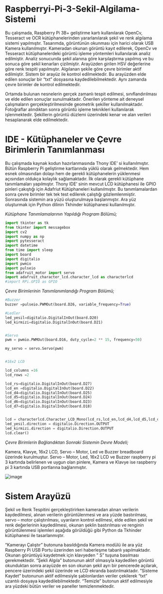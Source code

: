 # Raspberryi-Pi-3-Sekil-Algilama-Sistemi
Bu çalışmada, Raspberry Pi 3B+ geliştirme kartı kullanılarak OpenCv, Tesseract ve OCR kütüphanelerinden yararlanılarak şekil ve renk algılama sistemi yapılmıştır. 
Tasarımda, görüntünün okunması için harici olarak USB Kamera kullanılmıştır. Kameradan okunan görüntü kayıt edilerek, OpenCv ve Tesseract kütüphanelerdeki 
görüntü işleme yöntemleri kullanılarak analiz edilmiştir. Analiz sonucunda şekil alanına göre karşılaştırma yapılmış ve bu sonuca göre şekil kenarları çizilmiştir. 
Arayüzden girilen HSV değerlerine göre renk tespiti yapılmıştır. Algılanan şekile göre çevre birimler aktif edilmiştir. 
Sistem bir arayüz ile kontrol edilmektedir. Bu arayüzden elde edilen sonuçlar bir “txt” dosyasına kaydedilebilmektedir. Aynı zamanda çevre birimler de kontrol edilmektedir.

Ortamda bulunan nesnelerin gerçek zamanlı tespit edilmesi, sınıflandırılması ve elde edilen sonuçlar sunulmaktadır.
Önerilen yönteme ait deneysel çalışmaların gerçekleştirilmesinde geometrik şekiller kullanılmaktadır. 
Fotoğraflar alındıktan sonra görüntü işleme teknikleri kullanılarak işlenmektedir. Şekillerin görüntü düzlemi üzerindeki kenar ve alan 
verileri hesaplanarak elde edilmektedir.

# IDE - Kütüphaneler ve Çevre Birimlerin Tanımlanması
Bu çalışmada kaynak kodun hazırlanmasında Thony IDE’ si kullanılmıştır. Bütün Raspberry Pi geliştirme kartlarında yüklü olarak gelmektedir. Hem esnek olmasından dolayı hem de gerekli kütüphanelerin yüklenmesi açısından oldukça kolaylık sağlamaktadır.
İlk olarak gerekli kütüphane tanımlamaları yapılmıştır. Thony IDE’ sinin mevcut LCD kütüphanesi ile GPIO pinleri çakıştığı için Adafriut Kütüphaneleri kullanılmıştır. Bu tanımlamalardan sonra çevre birimler tek tek test edilerek çalıştığı gözlemlenmiştir. Sonrasında sistemin ara yüzü oluşturulmaya başlanmıştır. Ara yüz oluşturmak için Python dilinin Tkhinder kütüphanesi kullanılmıştır.

*Kütüphane Tanımlamalarının Yapıldığı Program Bölümü;*
```python
import tkinter as tk
from tkinter import messagebox
import cv2
import numpy as np
import pytesseract
import datetime
from time import sleep
import board
import digitalio
import pwmio
import pulseio
from adafruit_motor import servo
import adafruit_character_lcd.character_lcd as characterlcd
#import RPi.GPIO as GPIO

```

*Çevre Birimlerinin Tanımlanımlandığı Program Bölümü;*

```python
#Buzzer
buzzer =pulseio.PWMOut(board.D26, variable_frequency=True)

#Ledler
led_yesil=digitalio.DigitalInOut(board.D20)
led_kirmizi=digitalio.DigitalInOut(board.D21)


#Servo
pwm = pwmio.PWMOut(board.D16, duty_cycle=2 ** 15, frequency=50)

my_servo = servo.Servo(pwm)


#16x2 LCD

lcd_columns =16
lcd_rows =2

lcd_rs=digitalio.DigitalInOut(board.D27)
lcd_en =digitalio.DigitalInOut(board.D22)
lcd_d4=digitalio.DigitalInOut(board.D25)
lcd_d5=digitalio.DigitalInOut(board.D24)
lcd_d6=digitalio.DigitalInOut(board.D23)
lcd_d7=digitalio.DigitalInOut(board.D18)


lcd = characterlcd.Character_LCD_Mono(lcd_rs,lcd_en,lcd_d4,lcd_d5,lcd_d6,lcd_d7,lcd_columns,lcd_rows)
led_yesil.direction = digitalio.Direction.OUTPUT
led_kirmizi.direction = digitalio.Direction.OUTPUT
lcd.clear()

```
*Çevre Birimlerin Bağlandıktan Sonraki Sistemin Devre Modeli;*

Kamera, Klavye, 16x2 LCD, Servo – Motor, Led ve Buzzer breadboard üzerinde kurulmuştur. 
Servo – Motor, Led, 16x2 LCD ve Buzzer raspberry pi 3 kartında belirlenen ve uygun olan pinlere, 
Kamera ve Klavye ise raspberry pi 3 kartında USB portlarına bağlanmıştır.

![image](https://user-images.githubusercontent.com/70108497/130410546-42fb2c13-9274-4bf8-a181-1eff7dde0251.png)

# Sistem Arayüzü
Şekil ve Renk Tespitini gerçekleştirirken kameradan alınan verilerin kaydedilmesi, alınan verilerin görüntülenmesi ve ara yüzde bastırılması, servo – motor çalıştırılması, 
uyarıların kontrol edilmesi, elde edilen şekil ve renk değerlerinin kaydedilmesi, okunan şeklin bastırılması ve renginin görüntülenmesi işlemleri aşağıda görüldüğü gibi 
Python da Tkhinder kütüphanesi ile tasarlanmıştır.

“Kamerayı Çalıştır” butonuna basıldığında Kamera modülü ile ara yüz Raspberry Pi USB Portu üzerinden seri haberleşme tabanlı yapılmaktadır. 
Okunan görüntüyü kaydetmek için klavyeden ” S” tuşuna basılması gerekmektedir. “Şekli Algıla” butonunun aktif olmasıyla kaydedilen görüntü okunduktan 
sonra arayüzde en son okunan şekil ayrı bir pencerede açılarak, pencere üzerindeki şekil üzerinde ve LCD ekranda bastırılmaktadır. “Sisteme Kaydet” butonunun 
aktif edilmesiyle şablonlardan veriler çekilerek “txt” uzantılı dosyaya kaydedilebilmektedir. “Temizle” butonun aktif edilmesiyle ara yüzdeki bütün veriler ve paneller 
temizlenmektedir. 






